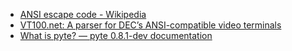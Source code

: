 - [ANSI escape code - Wikipedia](https://en.wikipedia.org/wiki/ANSI_escape_code)
- [VT100.net: A parser for DEC’s ANSI-compatible video terminals](https://vt100.net/emu/dec_ansi_parser)
- [What is pyte? — pyte 0.8.1-dev documentation](https://pyte.readthedocs.io/en/latest/)

